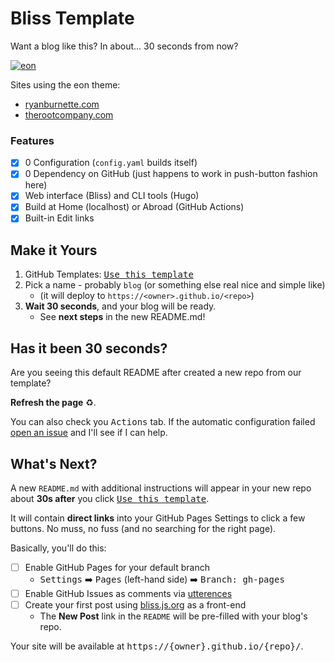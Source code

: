 # Bliss Template

[bliss]: https://bliss.js.org
[eon-screenshot]:
  https://user-images.githubusercontent.com/2252601/128049346-f187bb73-8d05-47e5-8ef6-283d8517190a.png

Want a blog like this? In about... 30 seconds from now?

[![eon][eon-screenshot]](https://ryanburnette.com)

Sites using the eon theme:

- [ryanburnette.com](https://ryanburnette.com)
- [therootcompany.com](https://therootcompany.com)

### Features

- [x] 0 Configuration (`config.yaml` builds itself)
- [x] 0 Dependency on GitHub (just happens to work in push-button fashion here) 
- [x] Web interface (Bliss) and CLI tools (Hugo)
- [x] Build at Home (localhost) or Abroad (GitHub Actions)
- [x] Built-in Edit links

## Make it Yours

1. GitHub Templates:
   <kbd><a href="https://github.com/BeyondCodeBootcamp/bliss-template/generate">Use
   this template</a></kbd>
2. Pick a name - probably `blog` (or something else real nice and simple like)
   - (it will deploy to `https://<owner>.github.io/<repo>`)
3. **Wait 30 seconds**, and your blog will be ready.
   - See **next steps** in the new README.md!

## Has it been 30 seconds?

Are you seeing this default README after created a new repo from our template?

**Refresh the page** ♻️.

You can also check you <kbd>Actions</kbd> tab. If the automatic configuration
failed
[open an issue](https://github.com/BeyondCodeBootcamp/bliss-template/issues) and
I'll see if I can help.

## What's Next?

A new `README.md` with additional instructions will appear in your new repo
about **30s after** you click
<kbd><a href="https://github.com/BeyondCodeBootcamp/bliss-template/generate">Use
this template</a></kbd>.

It will contain **direct links** into your GitHub Pages Settings to click a few
buttons. No muss, no fuss (and no searching for the right page).

Basically, you'll do this:

- [ ] Enable GitHub Pages for your default branch
  - <kbd>Settings</kbd> ➡️ <kbd>Pages</kbd> (left-hand side) ➡️ <kbd>Branch:
    gh-pages</kbd>
- [ ] Enable GitHub Issues as comments via [utterences](https://utterenc.es)
- [ ] Create your first post using [bliss.js.org][bliss] as a front-end
  - The **New Post** link in the `README` will be pre-filled with your blog's
    repo.

Your site will be available at <kbd>https://{owner}.github.io/{repo}/</kbd>.
